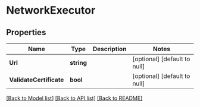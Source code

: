 # NetworkExecutor

## Properties
Name | Type | Description | Notes
------------ | ------------- | ------------- | -------------
**Url** | **string** |  | [optional] [default to null]
**ValidateCertificate** | **bool** |  | [optional] [default to null]

[[Back to Model list]](../README.md#documentation-for-models) [[Back to API list]](../README.md#documentation-for-api-endpoints) [[Back to README]](../README.md)


